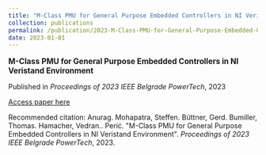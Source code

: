 ```yaml
---
title: "M-Class PMU for General Purpose Embedded Controllers in NI Veristand Environment"
collection: publications
permalink: /publication/2023-M-Class-PMU-for-General-Purpose-Embedded-Controlle
date: 2023-01-01
---
```

<p style="font-size: 1.1em; margin-bottom: 0.5em;"><b>M-Class PMU for General Purpose Embedded Controllers in NI Veristand Environment</b></p>
<p style="margin-bottom: 0.5em;">Published in <em>Proceedings of 2023 IEEE Belgrade PowerTech</em>, 2023</p>
<p style="margin-bottom: 0.5em;"><a href="https://ieeexplore.ieee.org/document/10202989/" target="_blank">Access paper here</a></p>
<p>Recommended citation: Anurag. Mohapatra, Steffen. Büttner, Gerd. Bumiller, Thomas. Hamacher, Vedran.. Perić. "M-Class PMU for General Purpose Embedded Controllers in NI Veristand Environment". <em>Proceedings of 2023 IEEE Belgrade PowerTech</em>, 2023.</p>